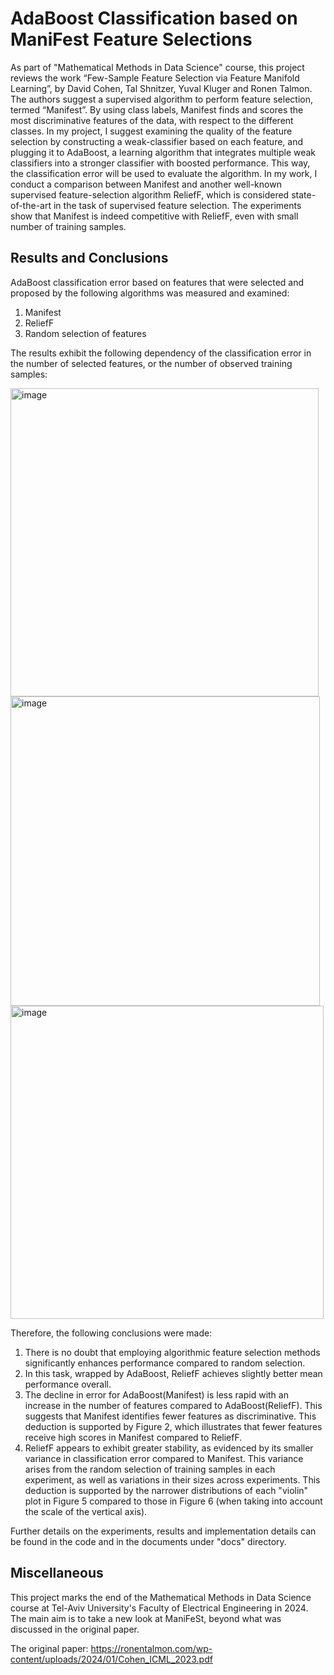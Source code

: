 # AdaBoost Classification based on ManiFest Feature Selections
As part of "Mathematical Methods in Data Science" course, this project reviews the work “Few-Sample Feature Selection via Feature Manifold Learning”, by David Cohen, Tal Shnitzer, Yuval Kluger and Ronen Talmon. 
The authors suggest a supervised algorithm to perform feature selection, termed “Manifest”. By using class labels, Manifest finds and scores the most discriminative features of the data, with respect to the different classes. In my project, I suggest examining the quality of the feature selection by constructing a weak-classifier based on each feature, and plugging it to AdaBoost, a learning algorithm that integrates multiple weak classifiers into a stronger classifier with boosted performance. This way, the classification error will be used to evaluate the algorithm. 
In my work, I conduct a comparison between Manifest and another well-known supervised feature-selection algorithm ReliefF, which is considered state-of-the-art in the task of supervised feature selection. The experiments show that Manifest is indeed competitive with ReliefF, even with small number of training samples.

## Results and Conclusions
AdaBoost classification error based on features that were selected and proposed by the following algorithms was measured and examined:
1. Manifest
2. ReliefF
3. Random selection of features

The results exhibit the following dependency of the classification error in the number of selected features, or the number of observed training samples:

<img width="493" alt="image" src="https://github.com/liavhen/manifest-project/assets/94541934/e835af82-edf8-462f-bfce-a407bc7050f2"> 


<img width="495" alt="image" src="https://github.com/liavhen/manifest-project/assets/94541934/b9658279-083a-42fc-8eda-7b8b644934bc"> 


<img width="501" alt="image" src="https://github.com/liavhen/manifest-project/assets/94541934/bc11e03b-220f-45c8-af54-0c9bd54e6c5e"> 


Therefore, the following conclusions were made:
1.	There is no doubt that employing algorithmic feature selection methods significantly enhances performance compared to random selection.
2.	In this task, wrapped by AdaBoost, ReliefF achieves slightly better mean performance overall.
3.	The decline in error for AdaBoost(Manifest) is less rapid with an increase in the number of features compared to AdaBoost(ReliefF). This suggests that Manifest identifies fewer features as discriminative. This deduction is supported by Figure 2, which illustrates that fewer features receive high scores in Manifest compared to ReliefF.
4.	ReliefF appears to exhibit greater stability, as evidenced by its smaller variance in classification error compared to Manifest. This variance arises from the random selection of training samples in each experiment, as well as variations in their sizes across experiments. This deduction is supported by the narrower distributions of each "violin" plot in Figure 5 compared to those in Figure 6 (when taking into account the scale of the vertical axis).

Further details on the experiments, results and implementation details can be found in the code and in the documents under "docs" directory. 

## Miscellaneous

This project marks the end of the Mathematical Methods in Data Science course at Tel-Aviv University's Faculty of Electrical Engineering in 2024. 
The main aim is to take a new look at ManiFeSt, beyond what was discussed in the original paper.

The original paper:
https://ronentalmon.com/wp-content/uploads/2024/01/Cohen_ICML_2023.pdf
